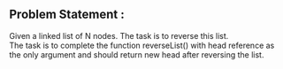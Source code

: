 Problem Statement :
------------------
Given a linked list of N nodes. The task is to reverse this list.<br/>
The task is to complete the function reverseList() with head reference as the only argument and should return new head after reversing the list.
